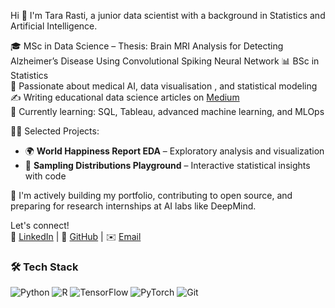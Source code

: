 Hi 👋 I'm Tara Rasti, a junior data scientist with a background in Statistics and Artificial Intelligence.

🎓 MSc in Data Science – Thesis: Brain MRI Analysis for Detecting Alzheimer’s Disease Using Convolutional Spiking Neural Network
📊 BSc in Statistics  
🧠 Passionate about medical AI, data visualisation , and statistical modeling  
✍️ Writing educational data science articles on [Medium](https://medium.com/@tararasti)  
🔭 Currently learning: SQL, Tableau, advanced machine learning, and MLOps  

👨‍💻 Selected Projects:
- 🌍 **World Happiness Report EDA** – Exploratory analysis and visualization  
- 🎯 **Sampling Distributions Playground** – Interactive statistical insights with code  

📌 I'm actively building my portfolio, contributing to open source, and preparing for research internships at AI labs like DeepMind.

Let's connect!  
🔗 [LinkedIn](https://www.linkedin.com/in/tararasti) | 🐙 [GitHub](https://github.com/tararasti) | ✉️ [Email](tararasti@gmail.com)
### 🛠️ Tech Stack

![Python](https://img.shields.io/badge/Python-3670A0?style=for-the-badge&logo=python&logoColor=white)
![R](https://img.shields.io/badge/R-276DC3?style=for-the-badge&logo=r&logoColor=white)
![TensorFlow](https://img.shields.io/badge/TensorFlow-FF6F00?style=for-the-badge&logo=tensorflow&logoColor=white)
![PyTorch](https://img.shields.io/badge/PyTorch-EE4C2C?style=for-the-badge&logo=pytorch&logoColor=white)
![Git](https://img.shields.io/badge/Git-F05032?style=for-the-badge&logo=git&logoColor=white)
